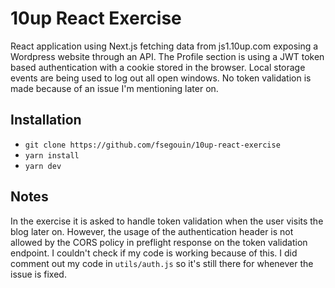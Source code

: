 # 10up React Exercise

React application using Next.js fetching data from js1.10up.com exposing a Wordpress website through an API. The Profile section is using a JWT token based authentication with a cookie stored in the browser. Local storage events are being used to log out all open windows. No token validation is made because of an issue I'm mentioning later on.

## Installation

- `git clone https://github.com/fsegouin/10up-react-exercise`
- `yarn install`
- `yarn dev`

## Notes

In the exercise it is asked to handle token validation when the user visits the blog later on. However, the usage of the authentication header is not allowed by the CORS policy in preflight response on the token validation endpoint. I couldn't check if my code is working because of this. I did comment out my code in `utils/auth.js` so it's still there for whenever the issue is fixed.
